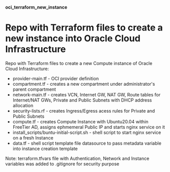 #### oci_terraform_new_instance

Repo with Terraform files to create a new instance into Oracle Cloud Infrastructure
=======
Repo with Terraform files to create a new Compute instance of Oracle Cloud Infrastructure:
* provider-main.tf - OCI provider definition
* compartment.tf - creates a new compartment under administrator's parent compartment
* network-main.tf - creates VCN, Internet GW, NAT GW, Route tables for Internet/NAT GWs, Private and Public Subnets with DHCP address allocation
* security-lists.rf - creates Ingress/Egress acess rules for Private and Public Subnets
* compute.tf - creates Compute Instance with Ubuntu20.04 within FreeTier AD, assigns ephmemeral Public IP and starts nginx service on it
* install_scripts/buntu-initial-script.sh - shell script to start nginx service on a fresh Instance
* data.tf - shell script template file datasource to pass metadata variable into instance creation template

Note: terraform.tfvars file with Authentication, Network and Instance variables was added to .gitignore for security purpose
